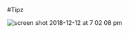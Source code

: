 #Tipz

![screen shot 2018-12-12 at 7 02 08 pm](https://user-images.githubusercontent.com/26418542/49912981-bdc58280-fe40-11e8-9bb8-fbbd7218ad5e.png)
